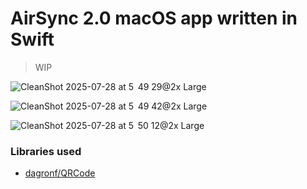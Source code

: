 # AirSync 2.0 macOS app written in Swift

> WIP

![CleanShot 2025-07-28 at 5  49 29@2x Large](https://github.com/user-attachments/assets/7c81bd2a-3799-44f2-b63a-350344f68e42)

![CleanShot 2025-07-28 at 5  49 42@2x Large](https://github.com/user-attachments/assets/58996c84-083f-4464-b0a5-bce069935898)

![CleanShot 2025-07-28 at 5  50 12@2x Large](https://github.com/user-attachments/assets/3f9d3113-1e16-4071-b1fc-f8f33a24c439)

### Libraries used
- [dagronf/QRCode](https://github.com/dagronf/QRCode)
